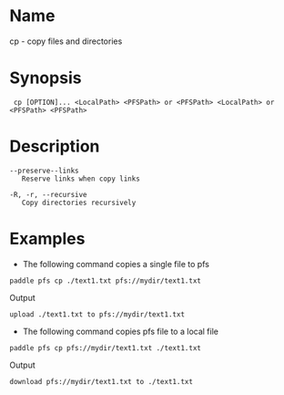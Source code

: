 # Name  
cp - copy files and directories

# Synopsis
` cp [OPTION]...
<LocalPath> <PFSPath> or <PFSPath> <LocalPath> or <PFSPath> <PFSPath>`

# Description

```		
--preserve--links
   Reserve links when copy links
   
-R, -r, --recursive
   Copy directories recursively
```

# Examples
- The following command copies a single file to pfs

```
paddle pfs cp ./text1.txt pfs://mydir/text1.txt
```

Output

```
upload ./text1.txt to pfs://mydir/text1.txt
```

- The following command copies pfs file to a local file

```
paddle pfs cp pfs://mydir/text1.txt ./text1.txt
```

Output

```
download pfs://mydir/text1.txt to ./text1.txt
```

